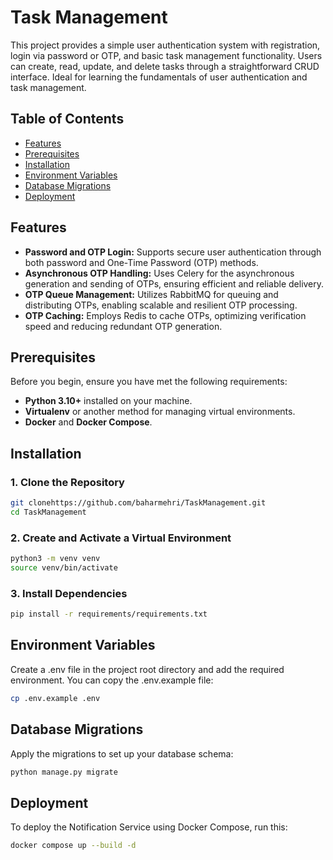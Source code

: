 # Task Management

This project provides a simple user authentication system with registration, login via password or OTP, and basic task
management functionality. Users can create, read, update, and delete tasks through a straightforward CRUD interface.
Ideal for learning the fundamentals of user authentication and task management.

## Table of Contents

- [Features](#features)
- [Prerequisites](#prerequisites)
- [Installation](#installation)
- [Environment Variables](#environment-variables)
- [Database Migrations](#database-migrations)
- [Deployment](#deployment)

## Features

- **Password and OTP Login:** Supports secure user authentication through both password and One-Time Password (OTP)
  methods.
- **Asynchronous OTP Handling:** Uses Celery for the asynchronous generation and sending of OTPs, ensuring efficient and
  reliable delivery.
- **OTP Queue Management:** Utilizes RabbitMQ for queuing and distributing OTPs, enabling scalable and resilient OTP
  processing.
- **OTP Caching:** Employs Redis to cache OTPs, optimizing verification speed and reducing redundant OTP generation.

## Prerequisites

Before you begin, ensure you have met the following requirements:

- **Python 3.10+** installed on your machine.
- **Virtualenv** or another method for managing virtual environments.
- **Docker** and **Docker Compose**.

## Installation

### 1. Clone the Repository

```bash
git clonehttps://github.com/baharmehri/TaskManagement.git
cd TaskManagement
```

### 2. Create and Activate a Virtual Environment

```bash
python3 -m venv venv
source venv/bin/activate
```

### 3. Install Dependencies

```bash
pip install -r requirements/requirements.txt
```

## Environment Variables

Create a .env file in the project root directory and add the required environment.
You can copy the .env.example file:

```bash
cp .env.example .env
```

## Database Migrations

Apply the migrations to set up your database schema:

```bash
python manage.py migrate
```

## Deployment

To deploy the Notification Service using Docker Compose, run this:

```bash
docker compose up --build -d
```